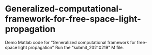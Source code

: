 # Generalized-computational-framework-for-free-space-light-propagation
Demo Matlab code for “Generalized computational framework for free-space light propagation” 
Run the "submit_20210219" M file.
